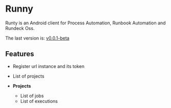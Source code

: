 # Runny

Runty is an Android client for Process Automation, Runbook Automation and Rundeck Oss.

The last version is:
[v0.0.1-beta](https://github.com/Alex2077/runty/releases/tag/v0.0.1)

## Features
- Register url instance and its token
- List of projects

- **Projects**
  - List of jobs
  - List of executions
